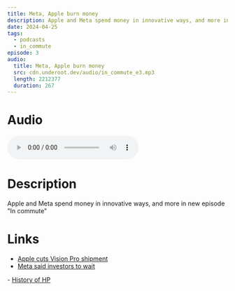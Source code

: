 ```yaml
---
title: Meta, Apple burn money
description: Apple and Meta spend money in innovative ways, and more in new episode "In commute".
date: 2024-04-25
tags:
  - podcasts
  - in_commute
episode: 3
audio:
  title: Meta, Apple burn money
  src: cdn.underoot.dev/audio/in_commute_e3.mp3
  length: 2212377
  duration: 267
---
```

# Audio
<audio src='{{ "https://dts.podtrac.com/redirect.mp3/" + audio.src }}' controls></audio>

# Description
Apple and Meta spend money in innovative ways, and more in new episode "In commute"

# Links
- <a href="https://www.macrumors.com/2024/04/23/apple-cuts-vision-pro-shipments/" target="_blank">Apple cuts Vision Pro shipment</a>
- <a href="https://www.theverge.com/2024/4/24/24139591/meta-q1-2024-earnings-ai-mark-zuckerberg" target="_blank">Meta said investors to wait
</a>
- <a href="https://en.m.wikipedia.org/wiki/Hewlett-Packard" target="_blank">History of HP</a>
